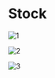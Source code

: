 # Stock

![1](https://cloud.githubusercontent.com/assets/20879706/26154044/3a285a5c-3b0e-11e7-8b01-aa54673af529.png)

![2](https://cloud.githubusercontent.com/assets/20879706/26154045/3a2d4a76-3b0e-11e7-8774-cc1961e6d5e7.png)

![3](https://cloud.githubusercontent.com/assets/20879706/26154046/3a306d50-3b0e-11e7-9cad-512e3f1ee3c1.png)

